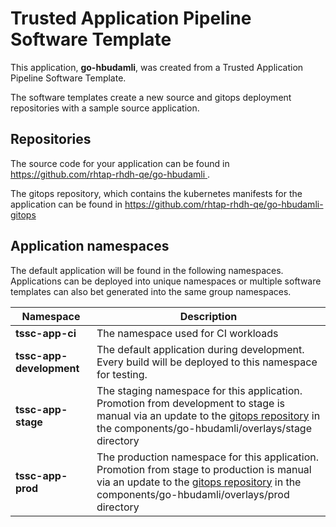 # Trusted Application Pipeline Software Template

This application, **go-hbudamli**, was created from a Trusted Application Pipeline Software Template.

The software templates create a new source and gitops deployment repositories with a sample source application. 

## Repositories

The source code for your application can be found in [https://github.com/rhtap-rhdh-qe/go-hbudamli ](https://github.com/rhtap-rhdh-qe/go-hbudamli ).
 
The gitops repository, which contains the kubernetes manifests for the application can be found in 
[https://github.com/rhtap-rhdh-qe/go-hbudamli-gitops ](https://github.com/rhtap-rhdh-qe/go-hbudamli-gitops ) 

## Application namespaces 

The default application will be found in the following namespaces. Applications can be deployed into unique namespaces or multiple software templates can also bet generated into the same group namespaces.  

|  Namespace   |  Description   |  
| -------- | -------- |
| **tssc-app-ci** | The namespace used for CI workloads |
| **tssc-app-development** | The default application during development. Every build will be deployed to this namespace for testing. |
| **tssc-app-stage** | The staging namespace for this application. Promotion from development to stage is manual via an update to the [gitops repository](https://github.com/rhtap-rhdh-qe/go-hbudamli-gitops ) in the components/go-hbudamli/overlays/stage directory |
| **tssc-app-prod** | The production namespace for this application. Promotion from stage to production is manual via an update to the [gitops repository](https://github.com/rhtap-rhdh-qe/go-hbudamli-gitops ) in the components/go-hbudamli/overlays/prod directory |